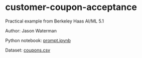# customer-coupon-acceptance
Practical example from Berkeley Haas AI/ML 5.1

Author: Jason Waterman

Python notebook: [prompt.ipynb](https://github.com/watermj/customer-coupon-acceptance/edit/main/prompt.ipynb)

Dataset: [coupons.csv](https://github.com/watermj/customer-coupon-acceptance/edit/main/coupons.csv) 

